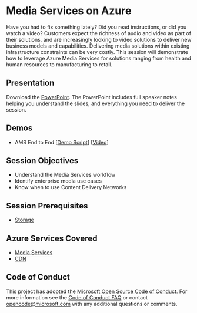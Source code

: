 # Media Services on Azure
Have you had to fix something lately?  Did you read instructions, or did you watch a video?  Customers expect the richness of audio and video as part of their solutions, and are increasingly looking to video solutions to deliver new business models and capabilities.  Delivering media solutions within existing infrastructure constraints can be very costly.  This session will demonstrate how to leverage Azure Media Services for solutions ranging from health and human resources to manufacturing to retail.

## Presentation
Download the [PowerPoint](https://github.com/GSIAzureCOE/Media-Services/blob/master/MediaServices.pptx).
The PowerPoint includes full speaker notes helping you understand the slides, and everything you need to deliver the session.

## Demos
* AMS End to End [[Demo Script](./Demos/EndToEnd)] [[Video](https://azurecatgsicontent.blob.core.windows.net/media-services/Media-Services-End-to-End-Demo.mp4)]

## Session Objectives
* Understand the Media Services workflow
* Identify enterprise media use cases
* Know when to use Content Delivery Networks

## Session Prerequisites
* [Storage](https://github.com/GSIAzureCOE/Storage)

## Azure Services Covered
* [Media Services](https://azure.microsoft.com/en-us/documentation/services/media-services/)
* [CDN](https://azure.microsoft.com/en-us/documentation/services/cdn/)

## Code of Conduct
This project has adopted the [Microsoft Open Source Code of Conduct](https://opensource.microsoft.com/codeofconduct/). For more information see the [Code of Conduct FAQ](https://opensource.microsoft.com/codeofconduct/faq/) or contact [opencode@microsoft.com](mailto:opencode@microsoft.com) with any additional questions or comments.
